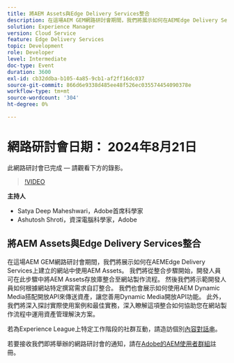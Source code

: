 ```yaml
---
title: 將AEM Assets與Edge Delivery Services整合
description: 在這場AEM GEM網路研討會期間，我們將展示如何在AEMEdge Delivery Services上建立的網站中使用AEM Assets。  我們將從整合步驟開始，開發人員可在此步驟中將AEM Assets存放庫整合至網站製作流程。 然後我們將示範開發人員如何根據網站特定撰寫需求自訂整合。 我們也會展示如何使用AEM Dynamic Media搭配開放API來傳送資產，讓您善用Dynamic Media開放API功能。 此外，我們將深入探討實際使用案例和最佳實務，深入瞭解這項整合如何協助您在網站製作流程中運用資產管理解決方案。
solution: Experience Manager
version: Cloud Service
feature: Edge Delivery Services
topic: Development
role: Developer
level: Intermediate
doc-type: Event
duration: 3600
exl-id: cb32ddba-b105-4a85-9cb1-af2ff16dc037
source-git-commit: 866d6e9338d485ee48f526ec035574454090378e
workflow-type: tm+mt
source-wordcount: '304'
ht-degree: 0%

---
```



# 網路研討會日期： 2024年8月21日

此網路研討會已完成 — 請觀看下方的錄影。

>[!VIDEO](https://video.tv.adobe.com/v/3433046/?quality=12&learn=on)

**主持人**

* Satya Deep Maheshwari，Adobe首席科學家
* Ashutosh Shroti，資深電腦科學家，Adobe

## 將AEM Assets與Edge Delivery Services整合

在這場AEM GEM網路研討會期間，我們將展示如何在AEMEdge Delivery Services上建立的網站中使用AEM Assets。  我們將從整合步驟開始，開發人員可在此步驟中將AEM Assets存放庫整合至網站製作流程。 然後我們將示範開發人員如何根據網站特定撰寫需求自訂整合。 我們也會展示如何使用AEM Dynamic Media搭配開放API來傳送資產，讓您善用Dynamic Media開放API功能。 此外，我們將深入探討實際使用案例和最佳實務，深入瞭解這項整合如何協助您在網站製作流程中運用資產管理解決方案。

若為Experience League上特定工作階段的社群互動，請造訪個別[內容對話串](https://adobe.ly/3LSCVfX)。

若要接收我們即將舉辦的網路研討會的通知，請在[Adobe的AEM使用者群組](https://aem-augs.adobe.com/)註冊。
